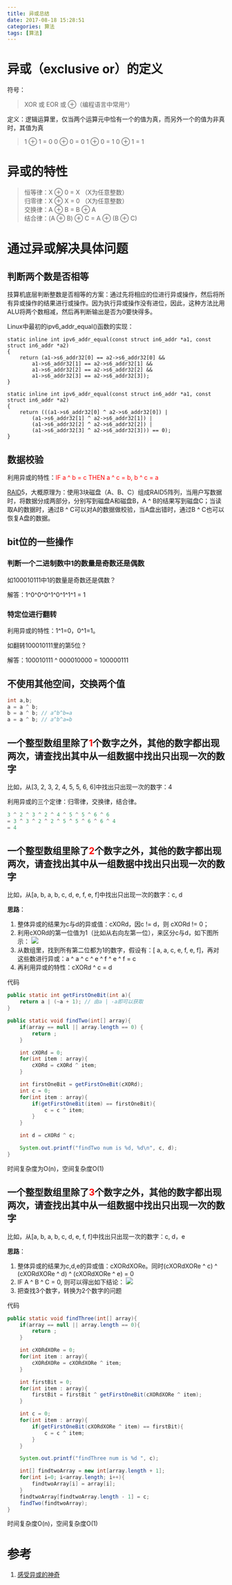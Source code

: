 ```yaml
---
title: 异或总结
date: 2017-08-18 15:28:51
categories: 算法
tags: [算法]
---
```


# 异或（exclusive or）的定义

符号：
> XOR 或 EOR 或 ⊕（编程语言中常用^）

定义：逻辑运算里，仅当两个运算元中恰有一个的值为真，而另外一个的值为非真时，其值为真
> 1 ⊕ 1 = 0
> 0 ⊕ 0 = 0
> 1 ⊕ 0 = 1
> 0 ⊕ 1 = 1

# 异或的特性

> 恒等律：X ⊕ 0 = X （X为任意整数）  
> 归零律：X ⊕ X = 0 （X为任意整数）  
> 交换律：A ⊕ B = B ⊕ A  
> 结合律：(A ⊕ B) ⊕ C = A ⊕ (B ⊕ C)  

# 通过异或解决具体问题

## 判断两个数是否相等

技算机底层判断整数是否相等的方案：通过先将相应的位进行异或操作，然后将所有异或操作的结果进行或操作。因为执行异或操作没有进位，因此，这种方法比用ALU将两个数相减，然后再判断输出是否为0要快得多。

Linux中最初的ipv6_addr_equal()函数的实现：
```
static inline int ipv6_addr_equal(const struct in6_addr *a1, const struct in6_addr *a2)
{
    return (a1->s6_addr32[0] == a2->s6_addr32[0] &&
        a1->s6_addr32[1] == a2->s6_addr32[1] &&
        a1->s6_addr32[2] == a2->s6_addr32[2] &&
        a1->s6_addr32[3] == a2->s6_addr32[3]);
}

static inline int ipv6_addr_equal(const struct in6_addr *a1, const struct in6_addr *a2)
{
    return (((a1->s6_addr32[0] ^ a2->s6_addr32[0]) |
        (a1->s6_addr32[1] ^ a2->s6_addr32[1]) |
        (a1->s6_addr32[2] ^ a2->s6_addr32[2]) |
        (a1->s6_addr32[3] ^ a2->s6_addr32[3])) == 0);
}
```

## 数据校验

利用异或的特性：<font color="#ff0000">IF a ^ b = c THEN a ^ c = b, b ^ c = a</font>

[RAID](http://zhilight.blog.51cto.com/9880628/1616966)5，大概原理为：使用3块磁盘（A、B、C）组成RAID5阵列，当用户写数据时，将数据分成两部分，分别写到磁盘A和磁盘B，A ^ B的结果写到磁盘C；当读取A的数据时，通过B ^ C可以对A的数据做校验，当A盘出错时，通过B ^ C也可以恢复A盘的数据。

## bit位的一些操作
### 判断一个二进制数中1的数量是奇数还是偶数

如100010111中1的数量是奇数还是偶数？

解答：1^0^0^0^1^0^1^1^1 = 1

### 特定位进行翻转

利用异或的特性：1^1=0，0^1=1。

如翻转100010111里的第5位？

解答：100010111 ^ 000010000 = 100000111

## 不使用其他空间，交换两个值

```java
int a,b;
a = a ^ b;
b = a ^ b; // a^b^b=a
a = a ^ b; // a^b^a=b
```

## 一个整型数组里除了<font color="#ff0000">1</font>个数字之外，其他的数字都出现两次，请查找出其中从一组数据中找出只出现一次的数字

比如，从[3, 2, 3, 2, 4, 5, 5, 6, 6]中找出只出现一次的数字：4

利用异或的三个定律：归零律，交换律，结合律。

```java
3 ^ 2 ^ 3 ^ 2 ^ 4 ^ 5 ^ 5 ^ 6 ^ 6
= 3 ^ 3 ^ 2 ^ 2 ^ 5 ^ 5 ^ 6 ^ 6 ^ 4
= 4
```

## 一个整型数组里除了<font color="#ff0000">2</font>个数字之外，其他的数字都出现两次，请查找出其中从一组数据中找出只出现一次的数字

比如，从[a, b, a, b, c, d, e, f, e, f]中找出只出现一次的数字：c, d

**思路**：
1. 整体异或的结果为c与d的异或值：cXORd，因c != d，则 cXORd != 0；
2. 利用cXORd的第一位值为1（比如从右向左第一位），来区分c与d，如下图所示：
    ![](2.png)
3. 从数组里，找到所有第二位都为1的数字，假设有：[ a, a, c, e, f, e, f]，再对这些数进行异或：a ^ a ^ c ^ e ^ f ^ e ^ f = c
4. 再利用异或的特性：cXORd ^ c = d

代码
```java
public static int getFirstOneBit(int a){
    return a | (~a + 1); // 由a | -a即可以获取
}

public static void findTwo(int[] array){
    if(array == null || array.length == 0) {
        return ;
    }

    int cXORd = 0;
    for(int item : array){
        cXORd = cXORd ^ item;
    }

    int firstOneBit = getFirstOneBit(cXORd);
    int c = 0;
    for(int item : array){
        if(getFirstOneBit(item) == firstOneBit){
            c = c ^ item;
        }
    }

    int d = cXORd ^ c;

    System.out.printf("findTwo num is %d, %d\n", c, d);
}
```

时间复杂度为O(n)，空间复杂度O(1)

## 一个整型数组里除了<font color="#ff0000">3</font>个数字之外，其他的数字都出现两次，请查找出其中从一组数据中找出只出现一次的数字

比如，从[a, b, a, b, c, d, e, f, f]中找出只出现一次的数字：c, d，e

**思路**：
1. 整体异或的结果为c,d,e的异或值：cXORdXORe。同时(cXORdXORe ^ c) ^ (cXORdXORe ^ d) ^ (cXORdXORe ^ e) = 0
2. IF A ^ B ^ C = 0, 则可以得出如下结论：
    ![](3.png)
3. 把查找3个数字，转换为2个数字的问题

代码
```java
public static void findThree(int[] array){
    if(array == null || array.length == 0){
        return ;
    }

    int cXORdXORe = 0;
    for(int item : array){
        cXORdXORe = cXORdXORe ^ item;
    }

    int firstBit = 0;
    for(int item : array){
        firstBit = firstBit ^ getFirstOneBit(cXORdXORe ^ item);
    }

    int c = 0;
    for(int item : array){
        if(getFirstOneBit(cXORdXORe ^ item) == firstBit){
            c = c ^ item;
        }
    }

    System.out.printf("findThree num is %d ", c);

    int[] findtwoArray = new int[array.length + 1];
    for(int i=0; i<array.length; i++){
        findtwoArray[i] = array[i];
    }
    findtwoArray[findtwoArray.length - 1] = c;
    findTwo(findtwoArray);
}
```
时间复杂度O(n)，空间复杂度O(1)

# 参考

1. [感受异或的神奇](https://www.lijinma.com/blog/2014/05/29/amazing-xor/)
